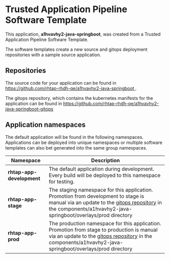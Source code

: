 # Trusted Application Pipeline Software Template

This application, **a1hvavhy2-java-springboot**, was created from a Trusted Application Pipeline Software Template.

The software templates create a new source and gitops deployment repositories with a sample source application. 

## Repositories

The source code for your application can be found in [https://github.com/rhtap-rhdh-qe/a1hvavhy2-java-springboot ](https://github.com/rhtap-rhdh-qe/a1hvavhy2-java-springboot ).
 
The gitops repository, which contains the kubernetes manifests for the application can be found in 
[https://github.com/rhtap-rhdh-qe/a1hvavhy2-java-springboot-gitops ](https://github.com/rhtap-rhdh-qe/a1hvavhy2-java-springboot-gitops ) 

## Application namespaces 

The default application will be found in the following namespaces. Applications can be deployed into unique namespaces or multiple software templates can also bet generated into the same group namespaces.  

|  Namespace   |  Description   |  
| -------- | -------- |   
| **rhtap-app-development** | The default application during development. Every build will be deployed to this namespace for testing. | 
| **rhtap-app-stage** | The staging namespace for this application. Promotion from development to stage is manual via an update to the [gitops repository](https://github.com/rhtap-rhdh-qe/a1hvavhy2-java-springboot-gitops ) in the components/a1hvavhy2-java-springboot/overlays/prod directory |  
| **rhtap-app-prod** | The production namespace for this application. Promotion from stage to production is manual via an update to the [gitops repository](https://github.com/rhtap-rhdh-qe/a1hvavhy2-java-springboot-gitops ) in the components/a1hvavhy2-java-springboot/overlays/prod directory | 